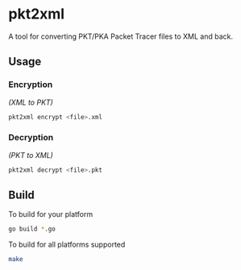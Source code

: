 # pkt2xml

A tool for converting PKT/PKA Packet Tracer files to XML and back.

## Usage

### Encryption
*(XML to PKT)*
```sh
pkt2xml encrypt <file>.xml
```

### Decryption
*(PKT to XML)*
```sh
pkt2xml decrypt <file>.pkt
```

## Build

To build for your platform
```sh
go build *.go
```

To build for all platforms supported
```sh
make
```